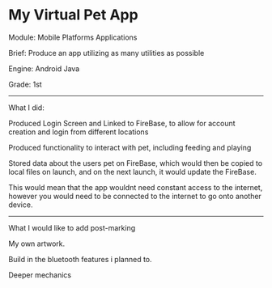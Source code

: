 # My Virtual Pet App

Module: Mobile Platforms Applications

Brief: Produce an app utilizing as many utilities as possible

Engine: Android Java

Grade: 1st

--------------------------------------------------------------------------
What I did: 

Produced Login Screen and Linked to FireBase, to allow for account creation and login from different locations

Produced functionality to interact with pet, including feeding and playing

Stored data about the users pet on FireBase, which would then be copied to local files on launch, and on the next launch, it would update the FireBase.

This would mean that the app wouldnt need constant access to the internet, however you would need to be connected to the internet to go onto another device.

--------------------------------------------------------------------------
What I would like to add post-marking

My own artwork.

Build in the bluetooth features i planned to.

Deeper mechanics

